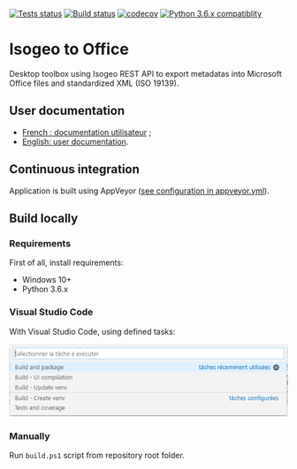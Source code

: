 [![Tests status](https://travis-ci.org/isogeo/isogeo-2-office.svg?branch=master)](https://travis-ci.org/isogeo/isogeo-2-office)
[![Build status](https://ci.appveyor.com/api/projects/status/u003l71d0u42u0xn?svg=true)](https://ci.appveyor.com/project/GutsJM/isogeo-2-office)
[![codecov](https://codecov.io/gh/isogeo/isogeo-2-office/branch/master/graph/badge.svg)](https://codecov.io/gh/isogeo/isogeo-2-office) 
[![Python 3.6.x compatiblity](https://img.shields.io/badge/python-3.6-blue.svg)](https://docs.python.org/3.6/whatsnew/changelog.html) 

Isogeo to Office
================

Desktop toolbox using Isogeo REST API to export metadatas into Microsoft Office files and standardized XML (ISO 19139).

## User documentation

* [French : documentation utilisateur](http://help.isogeo.com/isogeo2office/fr/) ;
* [English: user documentation](http://help.isogeo.com/isogeo2office/en/).

## Continuous integration

Application is built using AppVeyor ([see configuration in appveyor.yml]()).



## Build locally

### Requirements

First of all, install requirements:

* Windows 10+
* Python 3.6.x

### Visual Studio Code

With Visual Studio Code, using defined tasks:

![](https://raw.githubusercontent.com/isogeo/isogeo-2-office/master/img/docs/build_vsc_tasks.png)

### Manually

Run `build.ps1` script from repository root folder.
